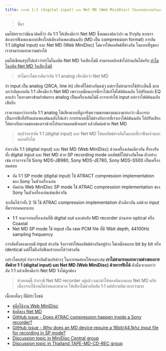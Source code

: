 ```yaml
---
title: การอัด 1:1 (digital input) และ Net MD (Web MiniDisc) ให้ผลลัพธ์ต่างกันในแบบที่เราฟังแล้วแยกออกหรือไม่
---
```


> ที่มา

ผมได้ทราบว่ามีแนวคิดที่ว่า อัด 1:1 ให้เสียงดีกว่า Net MD
ซึ่งผมเองคิดว่าถ้า ณ ปัจจุบัน หากเราต้องการฟังเพลงแบบเสียงใกล้เคียงกับเพลงต้นฉบับ (MD เป็น compression format)
การอัด 1:1 (digital input) และ Net MD (Web MiniDisc) ไม่ควรให้ผลลัพธ์ที่ต่างกัน ในแบบที่หูของเราสามารถแยกความต่างได้

ผมได้เขียนสรุปไปแล้วว่าทำไมในอดีต Net MD จึงเสียงไม่ดี สามารถคลิกเข้าไปอ่านกันได้ครับ [ทำไมในอดีต Net MD จึงเสียงไม่ดี](/net-md/why-did-net-md-not-produce-good-sound-quality-in-the-past)


> ทำไมเราไม่ควรคิดว่าอัด 1:1 analog เสียงดีกว่า Net MD

ถ้า input เป็น analog (2RCA, line in) เสียงที่ได้ต่างกันแน่ๆ แต่เราไม่สามารถใช้ประเด็นนี้ มาบอกว่าอัดแบบอัด 1:1 เสียงดีกว่า Net MD เพราะเหมือนการที่เราไปแก้ไขไฟล์ต้นฉบับ ไปปรับแต่ง EQ มาแล้ว ในทางตรงข้ามถ้าต้นทาง analog เป็นเครื่องเล่นไม่ดี อาจจะทำให้ input แย่กว่าไฟล์ต้นฉบับเสียอีก

เราควรมองว่าการอัด 1:1 analog ได้เสียงแบบที่ถูกจริตความชอบของตนเองมากกว่า เนื่องจากเป็นการฟังที่ปรับแต่งเพลงต้นฉบับไปแล้ว
การทำแบบนี้ไม่ต่างกับการที่เราเอาไฟล์ต้นฉบับ ไปปรับเสียงให้ตรงกับความชอบของเราด้วยโปรแกรมคอมพิวเตอร์ แล้วอัดต่อด้วย Net MD

> สรุปว่าการอัด 1:1 (digital input) และ Net MD ให้ผลลัพธ์ต่างกันในแบบที่เราฟังแล้วแยกออกหรือไม่

ถ้าเราอัด 1:1 (digital input) และ Net MD (Web MiniDisc) ด้วยเครื่องเล่นเดียวกัน ที่รองรับทั้ง digital input และ Net MD ด้วย SP recording mode ผลลัพธ์ที่ได้ต่างกันไหม
ตัวอย่างเช่น เราอาจจะใช้ Sony MDS-JB980, Sony MDS-JE780, Sony MDS-S500 เป็นเครื่องทดสอบ

- อัด 1:1 SP mode (digital input) ใช้ ATRACT compression implementation ของ Sony ในตัวเครื่องเล่น
- อัดผ่าน Web MiniDisc SP mode ใช้ ATRAC compression implementation ของ Sony ในตัวเครื่องเล่นเช่นเดียวกัน

จะเห็นได้ว่าทั้ง 2 วิธี ใช้ ATRAC compression implementation ตัวเดียวกัน แต่ด้วย input ที่มาจากคนละแบบ

- 1:1 จะมาจากเครื่องเล่นที่มี digital out และต่อกับ MD recorder ผ่านสาย optical หรือ Coaxial
- Net MD SP mode ใช้ input เป็น raw PCM file ที่มี 16bit depth, 44100Hz sampling frequency

การอัดทั้งสองแบบมี input ต่างกัน จึงอาจทำให้ผลลัพธ์ต่างกันอยู่บ้าง ไม่เหมือนแบบ bit by bit หรือ identical แต่ก็ไม่ถึงกับฟังแล้วบอกได้ว่าต่างกัน

กล่าวโดยสรุป ถ้าเราจำกัดตัวแปรต่างๆ ในการทดสอบให้เหมาะสม **เราไม่สามารถแยกความต่างของการอัดด้วย 1:1 (digital input) และ Net MD (Web MiniDisc) ด้วยการฟังได้**
ดังนั้นจะบอกว่า อัด 1:1 แล้วเสียงดีกว่า Net MD จึงไม่ถูกต้อง


> ด้วยเหตุนี้ ถ้าเรามี Net MD recorder อยู่แล้ว แนะนำให้ลองอัดเองแบบ Net MD ครับ เนื่องจากใช้งานได้ง่ายและสะดวก ให้เสียงไม่ต่างกับอัด 1:1 แต่ประหยัดเวลากว่ามาก

เนื้อหาอื่นๆ ที่มีประโยชน์

- [คู่มือใช้งาน Web MiniDisc](/net-md/web-mini-disc-user-guide)
- [ข้อดีของ Net MD](/net-md/advantages-of-net-md)
- [GitHub issue - Does ATRAC compression happen inside a Sony recorder?](https://github.com/cybercase/netmd-js/issues/32)
- [GitHub issue - Why does an MD device require a 16bit/44.1khz input file for recording in SP mode?](https://github.com/linux-minidisc/linux-minidisc/issues/77)
- [Discussion topic in MiniDisc Central group](https://www.facebook.com/groups/1172366263130102/posts/1612416652458392)
- [Discussion topic in Thailand TAPE-MD-CD-REC group](https://www.facebook.com/groups/732821726855196/posts/2482735481863803/)
